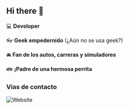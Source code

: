 ## Hi there 👋

:computer: **Developer**

:eyeglasses: **Geek empedernido** (¿Aún no se usa geek?)

:oncoming_automobile: **Fan de los autos, carreras y simuladores**

:family: **¡Padre de una hermosa perrita**

### Vias de contacto

![Website](https://img.shields.io/badge/Santi-up-green?style=for-the-badge)
